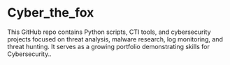 # Cyber_the_fox
This GitHub repo contains Python scripts, CTI tools, and cybersecurity projects focused on threat analysis, malware research, log monitoring, and threat hunting. It serves as a growing portfolio demonstrating skills for Cybersecurity..
